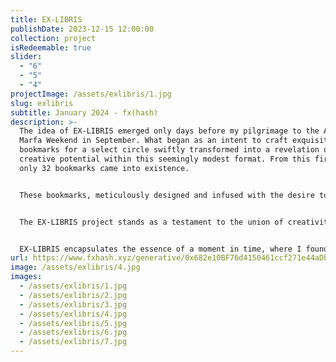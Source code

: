 ```yaml
---
title: EX-LIBRIS
publishDate: 2023-12-15 12:00:00
collection: project
isRedeemable: true
slider:
  - "6"
  - "5"
  - "4"
projectImage: /assets/exlibris/1.jpg
slug: exlibris
subtitle: January 2024 - fx(hash)
description: >-
  The idea of EX-LIBRIS emerged only days before my pilgrimage to the Artblocks
  Marfa Weekend in September. What began as an intent to craft exquisite
  bookmarks for a select circle swiftly transformed into a revelation of the
  creative potential within this seemingly modest format. From this first batch
  only 32 bookmarks came into existence.


  These bookmarks, meticulously designed and infused with the desire to learn, served as more than placeholders within pages. They encapsulated a narrative of artistic exploration, self discovery and interpersonal connections. It was in this moment of realization that the decision to immortalize this project on the blockchain took root.


  The EX-LIBRIS project stands as a testament to the union of creativity and the possibilities made possible by blockchain technology. Each bookmark, a work of art in its own right, represents a fragment of this creative journey. With an ethos of uniqueness and individuality, each holder will have the opportunity to redeem their bookmark (or set) after minting, offering a tangible and signed testament to this unique artistic endeavor.


  EX-LIBRIS encapsulates the essence of a moment in time, where I found my tribe as an artist and transformed into an enduring testament to art's evolution—an ode to tradition, knowledge, innovation, and the limitless horizons of art in the digital age.
url: https://www.fxhash.xyz/generative/0x682e10BF76d4150461ccf271e44aDb1DFe5f9F3A
image: /assets/exlibris/4.jpg
images:
  - /assets/exlibris/1.jpg
  - /assets/exlibris/2.jpg
  - /assets/exlibris/3.jpg
  - /assets/exlibris/4.jpg
  - /assets/exlibris/5.jpg
  - /assets/exlibris/6.jpg
  - /assets/exlibris/7.jpg
---
```

